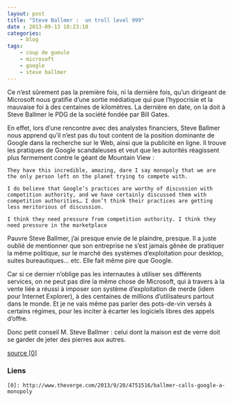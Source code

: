 ```yaml
---
layout: post
title: "Steve Ballmer :  un troll level 999"
date : 2013-09-13 10:23:10
categories:
    - blog
tags:
    - coup de gueule
    - microsoft
    - google
    - steve ballmer
---
```

Ce n’est sûrement pas la première fois, ni la dernière fois, qu’un dirigeant de Microsoft nous gratifie d’une sortie médiatique qui pue l’hypocrisie et la mauvaise foi à des centaines de kilomètres. La dernière en date, on la doit à Steve Ballmer le PDG de la société fondée par Bill Gates.

En effet, lors d’une rencontre avec des analystes financiers, Steve Ballmer nous apprend qu’il n’est pas du tout content de la position dominante de Google dans la recherche sur le Web, ainsi que la publicité en ligne. Il trouve les pratiques de Google scandaleuses et veut que les autorités réagissent plus fermement contre le géant de Mountain View :
~~~
They have this incredible, amazing, dare I say monopoly that we are the only person left on the planet trying to compete with.

I do believe that Google’s practices are worthy of discussion with competition authority, and we have certainly discussed them with competition authorities… I don’t think their practices are getting less meritorious of discussion.

I think they need pressure from competition authority. I think they need pressure in the marketplace
~~~
Pauvre Steve Ballmer, j’ai presque envie de le plaindre, presque. Il a juste oublié de mentionner que son entreprise ne s’est jamais gênée de pratiquer la même politique, sur le marché des systèmes d’exploitation pour desktop, suites bureautiques… etc. Elle fait même pire que Google.

Car si ce dernier n’oblige pas les internautes à utiliser ses différents services, on ne peut pas dire la même chose de Microsoft, qui à travers à la vente liée a réussi à imposer son système d’exploitation de merde (idem pour Internet Explorer), à des centaines de millions d’utilisateurs partout dans le monde. Et je ne vais même pas parler des pots-de-vin versés à certains régimes, pour les inciter à écarter les logiciels libres des appels d’offre.

Donc petit conseil M. Steve Ballmer : celui dont la maison est de verre doit se garder de jeter des pierres aux autres.

[source \[0\]][0]

### Liens
~~~
[0]: http://www.theverge.com/2013/9/20/4751516/ballmer-calls-google-a-monopoly
~~~
[0]: http://www.theverge.com/2013/9/20/4751516/ballmer-calls-google-a-monopoly

